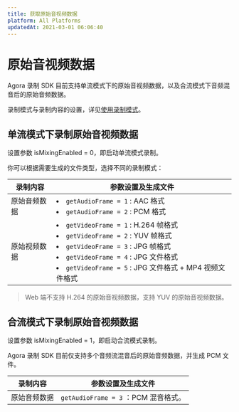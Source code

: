 ```yaml
---
title: 获取原始音视频数据
platform: All Platforms
updatedAt: 2021-03-01 06:06:40
---
```


# 原始音视频数据

Agora 录制 SDK 目前支持单流模式下的原始音视频数据，以及合流模式下音频混音后的原始音频数据。

录制模式与录制内容的设置，详见[使用录制模式](/cn/Recording/recording_mode)。

## 单流模式下录制原始音视频数据

设置参数 isMixingEnabled = 0，即启动单流模式录制。

你可以根据需要生成的文件类型，选择不同的录制模式：

| **录制内容** | 参数设置及生成文件                                                                                                                                                                                             |
| ------------ | -------------------------------------------------------------------------------------------------------------------------------------------------------------------------------------------------------------- |
| 原始音频数据 | <li>`getAudioFrame = 1` : AAC 格式<li>`getAudioFrame = 2` : PCM 格式                                                                                                                                           |
| 原始视频数据 | <li>`getVideoFrame = 1` : H.264 帧格式<li>`getVideoFrame = 2` : YUV 帧格式<li>`getVideoFrame = 3` : JPG 帧格式<li>`getVideoFrame = 4` : JPG 文件格式 <li>`getVideoFrame = 5` : JPG 文件格式 + MP4 视频文件格式 |

> Web 端不支持 H.264 的原始音视频数据，支持 YUV 的原始音视频数据。

## 合流模式下录制原始音视频数据

设置参数 isMixingEnabled = 1，即启动合流模式录制。

Agora 录制 SDK 目前仅支持多个音频流混音后的原始音频数据，并生成 PCM 文件。

| **录制内容** | 参数设置及生成文件                   |
| ------------ | ------------------------------------ |
| 原始音频数据 | `getAudioFrame = 3` ：PCM 混音格式。 |
